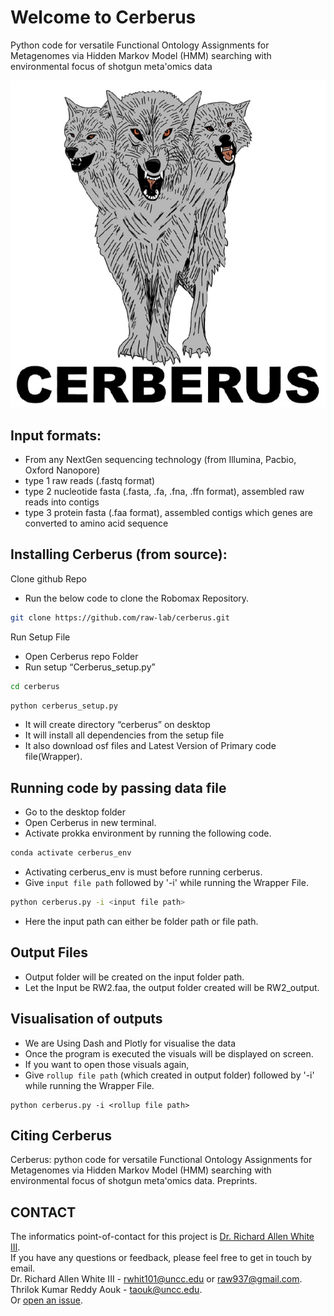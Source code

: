 # Welcome to Cerberus
Python code for versatile Functional Ontology Assignments for Metagenomes via Hidden Markov Model (HMM) searching with environmental focus of shotgun meta'omics data

![GitHub Logo](cerberus_logo.jpg)


Input formats:
-----
- From any NextGen sequencing technology (from Illumina, Pacbio, Oxford Nanopore)
- type 1 raw reads (.fastq format)
- type 2 nucleotide fasta (.fasta, .fa, .fna, .ffn format), assembled raw reads into contigs
- type 3 protein fasta (.faa format), assembled contigs which genes are converted to amino acid sequence 

Installing Cerberus (from source): 
-----
Clone github Repo
- Run the below code to clone the Robomax Repository.
```bash
git clone https://github.com/raw-lab/cerberus.git
```
Run Setup File
- Open Cerberus repo Folder
- Run setup “Cerberus_setup.py”
```bash
cd cerberus
```
```bash
python cerberus_setup.py
```
- It will create directory “cerberus” on desktop
- It will install all dependencies from the setup file
- It also download osf files and Latest Version of Primary code file(Wrapper).

Running code by passing data file
-----
- Go to the desktop folder 
- Open Cerberus in new terminal.
- Activate prokka environment by running the following code.
```bash
conda activate cerberus_env
```
- Activating cerberus_env is must before running cerberus.
- Give `input file path` followed by '-i' while running the Wrapper File.
```bash
python cerberus.py -i <input file path>
```
- Here the input path can either be folder path or file path.

Output Files
-----
- Output folder will be created on the input folder path.
- Let the Input be RW2.faa, the output folder created will be RW2_output.


Visualisation of outputs
-----
- We are Using Dash and Plotly for visualise the data
- Once the program is executed the visuals will be displayed on screen.
- If you want to open those visuals again,
- Give `rollup file path` (which created in output folder) followed by '-i' while running the Wrapper File.
```
python cerberus.py -i <rollup file path>
```

Citing Cerberus
-------------
Cerberus: python code for versatile Functional Ontology Assignments for Metagenomes via Hidden Markov Model (HMM) searching with environmental focus of shotgun meta'omics data. Preprints. 

CONTACT
-------
The informatics point-of-contact for this project is [Dr. Richard Allen White III](https://github.com/raw-lab).<br />
If you have any questions or feedback, please feel free to get in touch by email.<br />
Dr. Richard Allen White III - rwhit101@uncc.edu or raw937@gmail.com.  <br />
Thrilok Kumar Reddy Aouk - taouk@uncc.edu.  <br />
Or [open an issue](https://github.com/raw-lab/cerberus/issues).

